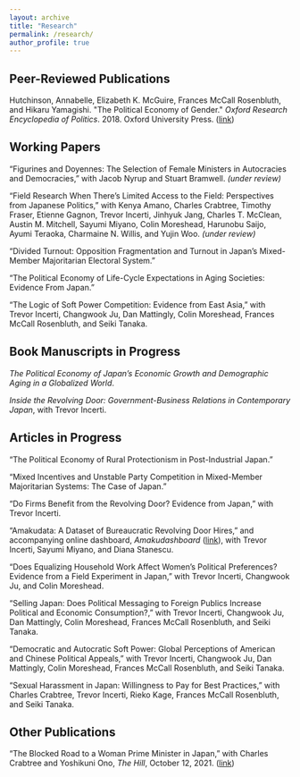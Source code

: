 ```yaml
---
layout: archive
title: "Research"
permalink: /research/
author_profile: true
---
```


## Peer-Reviewed Publications

Hutchinson, Annabelle, Elizabeth K. McGuire, Frances McCall Rosenbluth, and Hikaru Yamagishi. "The Political Economy of Gender." _Oxford Research Encyclopedia of Politics_. 2018. Oxford University Press. ([link](https://doi.org/10.1093/acrefore/9780190228637.013.616))


## Working Papers

“Figurines and Doyennes: The Selection of Female Ministers in Autocracies and Democracies,” with Jacob Nyrup and Stuart Bramwell. _(under review)_

“Field Research When There’s Limited Access to the Field: Perspectives from Japanese Politics,” with Kenya Amano, Charles Crabtree, Timothy Fraser, Etienne Gagnon, Trevor Incerti, Jinhyuk Jang, Charles T. McClean, Austin M. Mitchell, Sayumi Miyano, Colin Moreshead, Harunobu Saijo, Ayumi Teraoka, Charmaine N. Willis, and Yujin Woo. _(under review)_

“Divided Turnout: Opposition Fragmentation and Turnout in Japan’s Mixed-Member Majoritarian Electoral System.”

“The Political Economy of Life-Cycle Expectations in Aging Societies: Evidence From Japan.”

“The Logic of Soft Power Competition: Evidence from East Asia,” with Trevor Incerti, Changwook Ju, Dan Mattingly, Colin Moreshead, Frances McCall Rosenbluth, and Seiki Tanaka.


## Book Manuscripts in Progress

_The Political Economy of Japan’s Economic Growth and Demographic Aging in a Globalized World_.

_Inside the Revolving Door: Government-Business Relations in Contemporary Japan_, with Trevor Incerti.


## Articles in Progress

“The Political Economy of Rural Protectionism in Post-Industrial Japan.”

“Mixed Incentives and Unstable Party Competition in Mixed-Member Majoritarian Systems: The Case of Japan.”

“Do Firms Benefit from the Revolving Door? Evidence from Japan,” with Trevor Incerti.

“Amakudata: A Dataset of Bureaucratic Revolving Door Hires,” and accompanying online dashboard, _Amakudashboard_ ([link](https://trevorincerti.shinyapps.io/amakudashboard/)), with Trevor Incerti, Sayumi Miyano, and Diana Stanescu.

“Does Equalizing Household Work Affect Women’s Political Preferences? Evidence from a Field Experiment in Japan,” with Trevor Incerti, Changwook Ju, and Colin Moreshead.

“Selling Japan: Does Political Messaging to Foreign Publics Increase Political and Economic Consumption?,” with Trevor Incerti, Changwook Ju, Dan Mattingly, Colin Moreshead, Frances McCall Rosenbluth, and Seiki Tanaka.

“Democratic and Autocratic Soft Power: Global Perceptions of American and Chinese Political Appeals,” with Trevor Incerti, Changwook Ju, Dan Mattingly, Colin Moreshead, Frances McCall Rosenbluth, and Seiki Tanaka.

“Sexual Harassment in Japan: Willingness to Pay for Best Practices,” with Charles Crabtree, Trevor Incerti, Rieko Kage, Frances McCall Rosenbluth, and Seiki Tanaka.


## Other Publications

“The Blocked Road to a Woman Prime Minister in Japan,” with Charles Crabtree and Yoshikuni Ono, _The Hill_, October 12, 2021. ([link](https://thehill.com/opinion/international/575875-the-blocked-road-to-a-woman-prime-minister-in-japan))